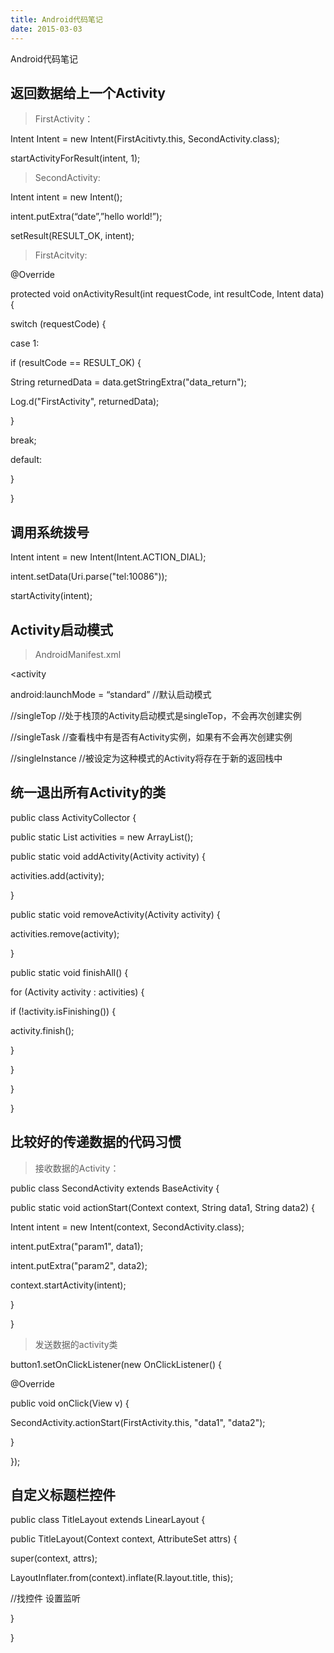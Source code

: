 ```yaml
---
title: Android代码笔记
date: 2015-03-03
---
```


Android代码笔记


<!--more-->


## 返回数据给上一个Activity

>FirstActivity：


Intent Intent = new Intent(FirstAcitivty.this, SecondActivity.class);

startActivityForResult(intent, 1);


>SecondActivity:


Intent intent = new Intent();

intent.putExtra(“date”,”hello world!”);

setResult(RESULT_OK, intent);


>FirstAcitvity:


@Override 

protected void onActivityResult(int requestCode, int resultCode, Intent data) { 

switch (requestCode) { 

case 1: 

if (resultCode == RESULT_OK) { 

String returnedData = data.getStringExtra("data_return"); 

Log.d("FirstActivity", returnedData); 

} 

break; 

default:

} 

} 

## 调用系统拨号

Intent intent = new Intent(Intent.ACTION_DIAL); 

intent.setData(Uri.parse("tel:10086")); 

startActivity(intent); 

## Activity启动模式

>AndroidManifest.xml


<activity

android:launchMode = “standard”   //默认启动模式

//singleTop    //处于栈顶的Activity启动模式是singleTop，不会再次创建实例

//singleTask   //查看栈中有是否有Activity实例，如果有不会再次创建实例

//singleInstance  //被设定为这种模式的Activity将存在于新的返回栈中

>

</activity>


## 统一退出所有Activity的类

public class ActivityCollector {

public static List<Activity> activities = new ArrayList<Activity>(); 

public static void addActivity(Activity activity) { 

activities.add(activity); 

} 

public static void removeActivity(Activity activity) { 

activities.remove(activity); 

} 

public static void finishAll() { 

for (Activity activity : activities) { 

if (!activity.isFinishing()) { 

activity.finish(); 

} 

} 

} 

} 


## 比较好的传递数据的代码习惯

>接收数据的Activity：


public class SecondActivity extends BaseActivity {

public static void actionStart(Context context, String data1, String data2) {

Intent intent = new Intent(context, SecondActivity.class);

intent.putExtra("param1", data1);

intent.putExtra("param2", data2);

context.startActivity(intent);

}

}

>发送数据的activity类


button1.setOnClickListener(new OnClickListener() {

@Override

public void onClick(View v) {

SecondActivity.actionStart(FirstActivity.this, "data1", "data2");

}

});


## 自定义标题栏控件


public class TitleLayout extends LinearLayout {

public TitleLayout(Context context, AttributeSet attrs) {

super(context, attrs);

LayoutInflater.from(context).inflate(R.layout.title, this);

//找控件  设置监听

} 

}
